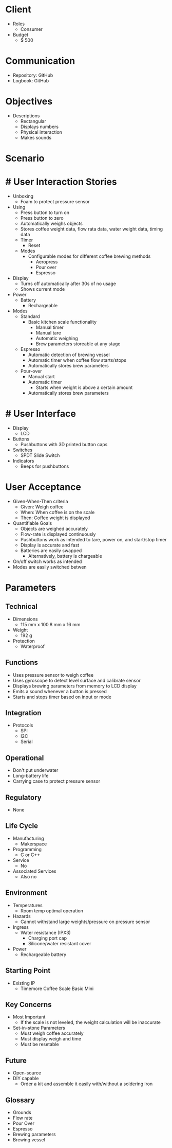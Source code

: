# Client
- Roles
  - Consumer
- Budget
  - $ 500

# Communication
- Repository: GitHub
- Logbook: GitHub

# Objectives
- Descriptions
  - Rectangular
  - Displays numbers
  - Physical interaction
  - Makes sounds

# Scenario
# # User Interaction Stories
- Unboxing
  - Foam to protect pressure sensor
- Using
  - Press button to turn on
  - Press button to zero
  - Automatically weighs objects
  - Stores coffee weight data, flow rata data, water weight data, timing data
  - Timer
    -  Reset
  - Modes
    - Configurable modes for different coffee brewing methods
      - Aeropress
      - Pour over
      - Espresso
- Display
  - Turns off automatically after 30s of no usage
  - Shows current mode
- Power
  - Battery
    - Rechargeable
- Modes
  - Standard
    - Basic kitchen scale functionality
      - Manual timer
      - Manual tare
      - Automatic weighing
      - Brew parameters storeable at any stage
  - Espresso
    - Automatic detection of brewing vessel
    - Automatic timer when coffee flow starts/stops
    - Automatically stores brew parameters
  - Pour-over
    - Manual start
    - Automatic timer
      - Starts when weight is above a certain amount
    - Automatically stores brew parameters

# # User Interface
- Display
  - LCD
- Buttons
  - Pushbuttons with 3D printed button caps
- Switches
  - SPDT Slide Switch
- Indicators
  - Beeps for pushbuttons

# User Acceptance
- Given-When-Then criteria
  - Given: Weigh coffee
  - When: When coffee is on the scale
  - Then: Coffee weight is displayed
- Quantifiable Goals
  - Objects are weighed accurately
  - Flow-rate is displayed continuously
  - Pushbuttons work as intended to tare, power on, and start/stop timer
  - Display is accurate and fast
  - Batteries are easily swapped
    - Alternatively, battery is chargeable
- On/off switch works as intended
- Modes are easily switched betwen

# Parameters
## Technical
- Dimensions
  - 115 mm x 100.8 mm x 16 mm
- Weight
  - 192 g
- Protection
  - Waterproof

## Functions
- Uses pressure sensor to weigh coffee
- Uses gyroscope to detect level surface and calibrate sensor
- Displays brewing parameters from memory to LCD display
- Emits a sound whenever a button is pressed
- Starts and stops timer based on input or mode

## Integration
- Protocols
  - SPI
  - I2C
  - Serial

## Operational
- Don't put underwater
- Long-battery life
- Carrying case to protect pressure sensor

## Regulatory
- None

## Life Cycle
- Manufacturing
  - Makerspace
- Programming
  - C or C++
- Service
  - No
- Associated Services
  - Also no

## Environment
- Temperatures
  - Room temp optimal operation
- Hazards
  - Cannot withstand large weights/pressure on pressure sensor
- Ingress
  - Water resistance (IPX3)
    - Charging port cap
    - Silicone/water resistant cover
- Power
  - Rechargeable battery

## Starting Point
- Existing IP
  - Timemore Coffee Scale Basic Mini

## Key Concerns
- Most Important
  - If the scale is not leveled, the weight calculation will be inaccurate
- Set-in-stone Parameters
  - Must weigh coffee accurately
  - Must display weigh and time
  - Must be resetable

## Future
- Open-source
- DIY capable
  - Order a kit and assemble it easily with/without a soldering iron

## Glossary
- Grounds
- Flow rate
- Pour Over
- Espresso
- Brewing parameters
- Brewing vessel